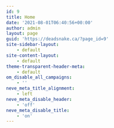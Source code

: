 ```yaml
---
id: 9
title: Home
date: '2021-08-01T06:40:56+00:00'
author: admin
layout: page
guid: 'https://deadsnake.ca/?page_id=9'
site-sidebar-layout:
    - default
site-content-layout:
    - default
theme-transparent-header-meta:
    - default
om_disable_all_campaigns:
    - ''
neve_meta_title_alignment:
    - left
neve_meta_disable_header:
    - 'off'
neve_meta_disable_title:
    - 'on'
---
```


<div class="wp-block-woocommerce-all-products alignwide wc-block-all-products" data-attributes="{"align":"wide","alignButtons":true,"columns":3,"contentVisibility":{"orderBy":false},"isPreview":false,"layoutConfig":[["woocommerce/product-image",{"productLink":true,"showSaleBadge":true,"saleBadgeAlign":"right","imageSizing":"full-size","productId":0,"children":[]}],["woocommerce/product-title",{"headingLevel":2,"productLink":true,"productId":0,"children":[]}],["woocommerce/product-price",{"productId":0,"children":[]}]],"orderby":"date","rows":3}"><div class="wp-block-woocommerce-product-image is-loading" data-block-name="woocommerce/product-image"></div><div class="wp-block-woocommerce-product-title is-loading" data-block-name="woocommerce/product-title"></div><div class="wp-block-woocommerce-product-price is-loading" data-block-name="woocommerce/product-price"></div></div>